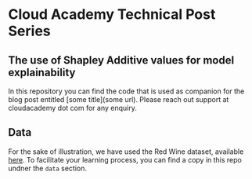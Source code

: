 # Cloud Academy Technical Post Series
## The use of Shapley Additive values for model explainability
In this repository you can find the code that is used as companion for the blog post entitled [some title](some url). Please reach out support at cloudacademy dot com for any enquiry.

## Data
For the sake of illustration, we have used the Red Wine dataset, available [here](https://www.kaggle.com/datasets/uciml/red-wine-quality-cortez-et-al-2009). To facilitate your learning process, you can find a copy in this repo undner the `data` section.
